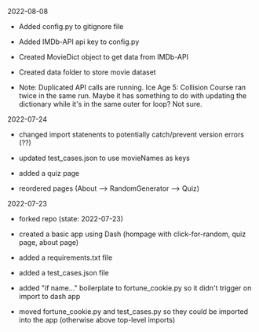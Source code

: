 2022-08-08

* Added config.py to gitignore file

* Added IMDb-API api key to config.py

* Created MovieDict object to get data from IMDb-API

* Created data folder to store movie dataset

* Note: Duplicated API calls are running. Ice Age 5: Collision Course ran twice
  in the same run. Maybe it has something to do with updating the dictionary 
  while it's in the same outer for loop? Not sure.




2022-07-24

* changed import statenents to potentially catch/prevent version errors (??) 

* updated test_cases.json to use movieNames as keys

* added a quiz page

* reordered pages (About --> RandomGenerator --> Quiz)

2022-07-23

* forked repo (state: 2022-07-23)

* created a basic app using Dash (hompage with click-for-random, quiz page, about page)

* added a requirements.txt file

* added a test_cases.json file

* added "if name..." boilerplate to fortune_cookie.py so it didn't trigger on import to dash app

* moved fortune_cookie.py and test_cases.py so they could be imported into the app (otherwise above top-level imports)